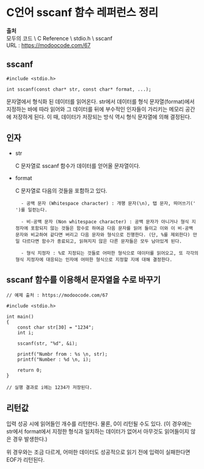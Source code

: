 # C언어 sscanf 함수 레퍼런스 정리
  
**출처**  
모두의 코드 \ C Reference \ stdio.h \ sscanf  
URL : https://modoocode.com/67  
  
## sscanf
  
    #include <stdio.h>

    int sscanf(const char* str, const char* format, ...);
  
문자열에서 형식화 된 데이터를 읽어온다. str에서 데이터를 형식 문자열(format)에서 지정하는 바에 따라 읽어와 그 데이터를 뒤에 부수적인 인자들이 가리키는 메모리 공간에 저장하게 된다. 이 때, 데이터가 저장되는 방식 역시 형식 문자열에 의해 결정된다.  
  
## 인자
  
- str
  
    C 문자열로 sscanf 함수가 데이터를 얻어올 문자열이다.
  
- format
  
    C 문자열로 다음의 것들을 포함하고 있다.
      
        - 공백 문자 (Whitespace character) : 개행 문자(\n), 탭 문자, 띄어쓰기(' ')를 일컫는다.
      
        - 비-공백 문자 (Non whitespace character) : 공백 문자가 아니거나 형식 지정자에 포함되지 않는 것들은 함수로 하여금 다음 문자를 읽어 들이고 이와 이 비-공백 문자와 비교하여 같다면 버리고 다음 문자와 형식으로 진행한다. (단, %를 제외한다) 만일 다르다면 함수가 종료되고, 읽혀지지 않은 다른 문자들은 모두 남아있게 된다.
          
        - 형식 지정자 : %로 지정되는 것들로 어떠한 형식으로 데이터를 읽어오고, 또 각각의 형식 지정자에 대응되는 인자에 어떠한 형식으로 지정할 지에 대해 결정한다.
  
## sscanf 함수를 이용해서 문자열을 수로 바꾸기
  
    // 예제 출처 : https://modoocode.com/67

    #include <stdio.h>

    int main()
    {
        const char str[30] = "1234";
        int i;

        sscanf(str, "%d", &i);

        printf("Numbr from : %s \n, str);
        printf("Number : %d \n, i);

        return 0;
    }

    // 실행 결과로 i에는 1234가 저장된다.
  
## 리턴값
  
입력 성공 시에 읽어들인 개수를 리턴한다. 물론, 0이 리턴될 수도 있다. (이 경우에는 str에서 format에서 지정한 형식과 일치하는 데이터가 없어서 아무것도 읽어들이지 않은 경우 발생한다.)  
  
위 경우와는 조금 다르게, 어떠한 데이터도 성공적으로 읽기 전에 입력이 실패한다면 EOF가 리턴된다.